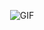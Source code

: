 <p align="center">
  <img src="https://i.pinimg.com/originals/6c/2b/b8/6c2bb8b7405d465a581a957944dbb8a3.gif" alt="GIF">
</p>
